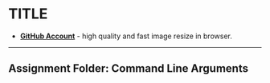 # TITLE

- __[GitHub Account](github.com/softraysjohn)__ - high quality and fast image resize in browser.


___
## Assignment Folder: Command Line Arguments


